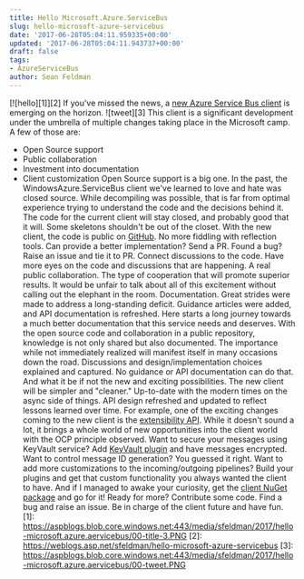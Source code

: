 ```yaml
---
title: Hello Microsoft.Azure.ServiceBus
slug: hello-microsoft-azure-servicebus
date: '2017-06-28T05:04:11.959335+00:00'
updated: '2017-06-28T05:04:11.943737+00:00'
draft: false
tags:
- AzureServiceBus
author: Sean Feldman
---
```

[![hello][1]][2]
If you've missed the news, a [new Azure Service Bus client](https://twitter.com/jtaubensee/status/811303987156832256) is emerging on the horizon.
![tweet][3]
This client is a significant development under the umbrella of multiple changes taking place in the Microsoft camp. A few of those are:
- Open Source support
- Public collaboration
- Investment into documentation
- Client customization
Open Source support is a big one. In the past, the WindowsAzure.ServiceBus client we've learned to love and hate was closed source. While decompiling was possible, that is far from optimal experience trying to understand the code and the decisions behind it. The code for the current client will stay closed, and probably good that it will. Some skeletons shouldn't be out of the closet.
With the new client, the code is public on [GitHub](https://github.com/Azure/azure-service-bus-dotnet). No more fiddling with reflection tools. Can provide a better implementation? Send a PR. Found a bug? Raise an issue and tie it to PR. Connect discussions to the code. Have more eyes on the code and discussions that are happening. A real public collaboration. The type of cooperation that will promote superior results.
It would be unfair to talk about all of this excitement without calling out the elephant in the room. Documentation. Great strides were made to address a long-standing deficit. Guidance articles were added, and API documentation is refreshed. Here starts a long journey towards a much better documentation that this service needs and deserves. With the open source code and collaboration in a public repository, knowledge is not only shared but also documented. The importance while not immediately realized will manifest itself in many occasions down the road. Discussions and design/implementation choices explained and captured. No guidance or API documentation can do that.
And what it be if not the new and exciting possibilities. The new client will be simpler and "cleaner." Up-to-date with the modern times on the async side of things. API design refreshed and updated to reflect lessons learned over time. For example, one of the exciting changes coming to the new client is the [extensibility API](https://github.com/Azure/azure-service-bus-dotnet/issues/106). While it doesn't sound a lot, it brings a whole world of new opportunities into the client world with the OCP principle observed. Want to secure your messages using KeyVault service? Add [KeyVault plugin](https://github.com/Azure/azure-service-bus-dotnet-plugins) and have messages encrypted. Want to control message ID generation? You guessed it right. Want to add more customizations to the incoming/outgoing pipelines? Build your plugins and get that custom functionality you always wanted the client to have.
And if I managed to awake your curiosity, get the [client NuGet package](https://www.nuget.org/packages/microsoft.azure.servicebus) and go for it! Ready for more? Contribute some code. Find a bug and raise an issue. Be in charge of the client future and have fun.
[1]: https://aspblogs.blob.core.windows.net:443/media/sfeldman/2017/hello-microsoft.azure.aervicebus/00-title-3.PNG
[2]: https://weblogs.asp.net/sfeldman/hello-microsoft-azure-servicebus
[3]: https://aspblogs.blob.core.windows.net:443/media/sfeldman/2017/hello-microsoft.azure.aervicebus/00-tweet.PNG
